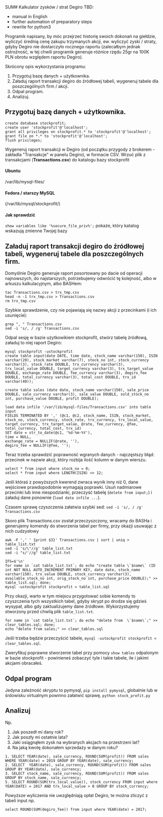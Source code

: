 SUM# Kalkulator zysków / strat Degiro
TBD:
- manual in English
- further automation of preparatory steps
- rewrite for python3


Programik napisany, by móc przejrzeć historię swoich dokonań na giełdzie, wyliczyć średnią cenę zakupu trzymanych akcji, ew. wyliczyć zyski / straty, gdyby Degiro nie dostarczyło rocznego raportu (zalecałbym jednak ostrożność, w tej chwili programik generuje różnice rzędu 25gr na 100K PLN obrotu względem raportu Degiro).

Skrócony opis wykorzystania programu:

1. Przygotuj bazę danych + użytkownika.
2. Załaduj raport transakcji degiro do źródłowej tabeli, wygeneruj tabele dla poszczególnych firm / akcji.
3. Odpal program.
4. Analizuj.

## Przygotuj bazę danych + użytkownika.

```
create database stockprofit;
create user 'stockprofit'@'localhost';
grant all privileges on stockprofit.* to 'stockprofit'@'localhost';
grant file on *.* to 'stockprofit'@'localhost';
flush privileges;
```

Wygeneruj raport transakcji w Degiro (od początku przygody z brokerem - zakładla "Transakcje" w panelu Degiro), w formacie CSV.
Wrzuć plik z transakcjami (**Transactions.csv**) do katalogu bazy stockprofit
#### Ubuntu
/var/lib/mysql-files/
#### Fedora / starszy MySQL
 (/var/lib/mysql/stockprofit/)
#### Jak sprawdzić
`show variables like '%secure_file_priv%';` pokaże, który katalog wskazują zmienne Twojej bazy

## Załaduj raport transakcji degiro do źródłowej tabeli, wygeneruj tabele dla poszczególnych firm.

Domyślnie Degiro generuje raport posortowany po dacie od operacji najnowszych, do najstarszych, potrzebujemy odwrócić tę kolejność, albo w arkuszu kalkulacyjnym, albo BASHem:
```
tac Transactions.csv > trx_tmp.csv
head -n -1 trx_tmp.csv > Transactions.csv
rm trx_tmp.csv
```

Szybkie sprawdzenie, czy nie pojawiają się nazwy akcji z przecinkami (i ich usunięcie):
```
grep ", " Transactions.csv
sed -i 's/, / /g' Transactions.csv
```

Odpal sesję w bazie użytkowikiem stockprofit, stwórz tabelę źródłową, załaduj to niej raport Degiro:
```
mysql stockprofit -ustockprofit
create table input(date DATE, time date, stock_name varchar(150), ISIN varchar(20), stock_market varchar(7), stock_no int, stock_currency varchar(3), stock_rate DOUBLE, trx_currency varchar(3), trx_local_value DOUBLE, target_currency varchar(3), trx_target_value DOUBLE, exchange_rate DOUBLE, fee_currency varchar(3), degiro_fee DOUBLE, total_currency varchar(3), total_cost DOUBLE, trx_id varchar(40));

create table sales (date date, stock_name varchar(150), sale_price DOUBLE, sale_currency varchar(3), sale_value DOUBLE, sold_stock_no int, purchase_value DOUBLE, profit DOUBLE);

load data infile '/var/lib/mysql-files/Transactions.csv' into table input
FIELDS TERMINATED BY ',' (@c1, @c2, stock_name, ISIN, stock_market, stock_no, stock_currency, stock_rate, trx_currency, trx_local_value, target_currency, trx_target_value, @rate, fee_currency, @fee, total_currency, total_cost, trx_id)
SET date = str_to_date(@c1, '%d-%m-%Y'),
time = NULL,
exchange_rate = NULLIF(@rate, ''),
degiro_fee = NULLIF(@fee, '');
```

Teraz trzeba sprawdzić poprawność wgranych danych - najczęstszy błąd: przecinek w nazwie akcji, który rozbija ilość kolumn w danym wierszu.
```
select * from input where stock_no = 0;
select * from input where LENGTH(ISIN) <> 12;
````
Jeśli któraś z powyższych kwerend zwraca wynik inny niż 0, dane wejściowe prawdopodobnie wymagają poprawki. Usuń nadmiarowe przecinki lub inne niespodzianki, przeczyść tabelę (`delete from input;`) i załaduj dane ponownie (`load data infile ...`).

Czasem sprawę czyszczenia załatwia szybki sed: `sed -i 's/, / /g' Transactions.csv`

Skoro plik Transactions.csv został przeczyszczony, wracamy do BASHa i generujemy komendy do stworzenia tabel per firmy, przy okazji usuwając z nich cudzysłowy
```
awk -F ',' ' {print $3}' Transactions.csv | sort | uniq > table_list.txt
sed -i 's/\"//g' table_list.txt
sed -i "s/'//g" table_list.txt

IFS=$'\n'
for name in `cat table_list.txt`; do echo "create table \`$name\` (ID int NOT NULL AUTO_INCREMENT PRIMARY KEY, date date, stock_name varchar(150), trx_value DOUBLE, stock_currency varchar(3), available_stock_no int, orig_stock_no int, purchase_price DOUBLE);" >> table_list.sql; done;
mysql -ustockprofit stockprofit < table_list.sql
```
Przy okazji, warto w tym miejscu przygotować sobie komendy to czyszczenia tych wszystkich tabel, gdyby skrypt po drodze się gdzieś wysypał, albo gdy zaktualizujemy dane źródłowe. Wykorzystujemy stworzony przed chwilą plik `table_list.txt`.
```
for name in `cat table_list.txt`; do echo "delete from  \`$name\`;" >> clear_tables.sql; done;
echo "delete from sales;" >> clear_tables.sql
```
Jeśli trzeba będzie przeczyścić tabele, `mysql -ustockprofit stockprofit < clear_tables.sql`.

Zweryfikuj poprawne stworzenie tabel  przy pomocy `show tables` odpalonym w bazie stockprofit - powinieneś zobaczyć tyle i takie tabele, ile i jakimi akcjami obracałeś.

## Odpal program
Jedyna zależność skryptu to pymysql, `pip install pymysql`, globalnie lub w śrdowisku virtualnym powinno załatwić sprawę.
`python stock_profit.py`

## Analizuj
Np.
1. Jak poszedł mi dany rok?
2. Jak poszły mi ostatnie lata?
3. Jaki osiągnąłem zysk na wybranych akcjach na przestrzeni lat?
4. Na jaką kwotę dokonałem sprzedaży w danym roku?


```
1. SELECT YEAR(date), sale_currency, ROUND(SUM(profit)) FROM sales WHERE YEAR(date) = 2019 GROUP BY YEAR(date), sale_currency;
2. SELECT  YEAR(date), sale_currency, ROUND(SUM(profit)) FROM sales GROUP BY YEAR(date), sale_currency;
3. SELECT stock_name, sale_currency, ROUND(SUM(profit)) FROM sales  GROUP BY stock_name, sale_currency;
5. SELECT ROUND(SUM(trx_local_value)), stock_currency FROM input where YEAR(DATE) = 2017 AND trx_local_value > 0 GROUP BY stock_currency;
```
Powyższe wyliczenia nie uwzględniają opłat Degiro, te można zliczyć z tabeli input np.
```
select ROUND(SUM(degiro_fee)) from input where YEAR(date) = 2017;
```
